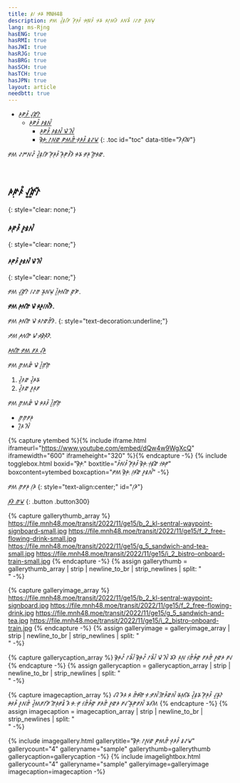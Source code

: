 ```yaml
---
title: ꤹꥈꤷ ꤳꥉꤸ MNH48
description: ꥆꥇꤵꥇ ꤶꥍꥑꤹꥈꤷꥆꥐ ꥆꥈꥐꤳꥈꤰ꥓ ꤳꥉꤲꥋꤰ꥓ ꤳꥉꤸ ꤴꥇꤱꥈꤵꤰꥐ ꤴꤾꤸ꥓ ꤷꥁꤼ ꤸꥍꤾꤿꥈ
lang: ms-Rjng
hasENG: true
hasRMI: true
hasJWI: true
hasRJG: true
hasBRG: true
hasSCH: true
hasTCH: true
hasJPN: true
layout: article
needbtt: true
---
```



- [ꤳꤺꥈꤰ꥓ ꤶꥍꤽꥍꥏꤱꥐ](#ꤳꤺꥈꤰ꥓-ꤶꥍꤽꥍꥏꤱꥐ)
  - [ꤳꤺꥈꤰ꥓ ꤰꥍꤹꥇꤾ꥓](#ꤳꤺꥈꤰ꥓-ꤰꥍꤹꥇꤾ꥓)
    - [ꤳꤺꥈꤰ꥓ ꤰꥍꤹꥇꤾ꥓ ꤿꥏ ꤾꥊꥐ](#ꤳꤺꥈꤰ꥓-ꤰꥍꤹꥇꤾ꥓-ꤿꥏ-ꤾꥊꥐ)
    - [ꤹꥋꥐꤳꥋꥒ ꤱꤾꥍꤽꥇ ꤺꥍꤵꥇꤼ꥓ ꤰꥋꤳꤰ꥓ ꤹꥁꤿ](#ꤹꥋꥐꤳꥋꥒ-ꤱꤾꥍꤽꥇ-ꤺꥍꤵꥇꤼ꥓-ꤰꥋꤳꤰ꥓-ꤹꥁꤿ)
{: .toc id="toc" data-title="ꤰꥐꤴꥈꤲꥐ"}


ꥆꥇꤵꥇ ꥁꤻꤾꥁ꥓ ꤶꥍꥑꤹꥈꤷꥆꥐ ꥆꥈꥐꤳꥈꤰ꥓ ꤳꥈꥐꤺꥈꤰ꥓ꤰꥐ ꤳꥉꤸ ꥆꥇꤳꥈ ꤼꥍꥐꤴꥇꤽꥇ.


&nbsp;


## ꤳꤺꥈꤰ꥓ ꤶꥍꤽꥍꥏꤱꥐ
{: style="clear: none;"}

### ꤳꤺꥈꤰ꥓ ꤰꥍꤹꥇꤾ꥓
{: style="clear: none;"}

#### ꤳꤺꥈꤰ꥓ ꤰꥍꤹꥇꤾ꥓ ꤿꥏ ꤾꥊꥐ
{: style="clear: none;"}

ꥆꥇꤵꥇ ꤶꥍꤽꥍꥏꤱꥐ ꤷꥁꤼ ꤸꥍꤾꤿꥈ ꤷꥍꥑꤳꥈꤾꥇꤼꥐ ꤽꥍꤺꥏ.


**ꥆꥇꤵꥇ ꤳꥈꤾꥇꤼꥐ ꤿꥏ ꤴꥇꤳꥍꤷꤾ꥓ꤰꥐ.**


ꥆꥇꤵꥇ ꤳꥈꤾꥇꤼꥐ ꤿꥏ ꤴꥇꤱꤽꥇꤼ꥓ꤰꥐ.
{: style="text-decoration:underline;"}


*ꥆꥇꤵꥇ ꤳꥈꤾꥇꤼꥐ ꤿꥏ ꤴꥇꤹꥋꥐꤴꥋꥏꤰꥐ.*


[ꤳꥈꤾꥇꤼꥐ ꥆꥇꤵꥇ ꥆꤴ ꤶꥌꤳꥐ](#)


ꥆꥇꤵꥇ ꤼꥍꤵꤽꥊ ꤿꥏ ꤷꥍꥑꤼꥈꤼꥈꥐ

1. ꤶꥍꥑꤰꤽ ꤶꥍꥑꤳꤸ
2. ꤶꥍꥑꤰꤽ ꤰꥍꤴꥈꥆ


ꥆꥇꤵꥇ ꤼꥍꤵꤽꥊ ꤿꥏ ꤳꥇꤴꤰ꥓ ꤷꥍꥑꤼꥈꤼꥈꥐ

- ꤼꥍꤼꥈꥆꤳꥈ
- ꤷꥍꥐꤴ ꤾꥊꥐ


{% capture ytembed %}{% include iframe.html iframeurl="https://www.youtube.com/embed/dQw4w9WgXcQ" iframewidth="600" iframeheight="320" %}{% endcapture -%}
{% include togglebox.html boxid="ꤹꥋꥐꤳꥋꥒ" boxtitle="ꤰ꥓ꤾꥇꤰ꥓ ꥆꥈꥐꤳꥈꤰ꥓ ꤹꥋꥐꤳꥋꥒ ꤷꥋꤹꥋꤽꥐ ꤷꥇꤴꥉꥆꥋ" boxcontent=ytembed boxcaption="ꥆꥇꤵꥇ ꤹꥋꥐꤳꥋꥒ ꤷꥈꤳꥇꤽꥐ ꤰꥍꤹꥇꤾ꥓" -%}


ꥆꥇꤵꥇ ꤼꥈꥆꤳꥈ ꤷꥈꤳꥏ
{: style="text-align:center;" id="ꤷꥈꤳꥏ"}

[ꤳꥍꤰꥐ ꤼꤿ](#ꤷꥈꤳꥏ)
{: .button .button300}


{% capture gallerythumb_array %}
https://file.mnh48.moe/transit/2022/11/ge15/b_2_kl-sentral-waypoint-signboard-small.jpg
https://file.mnh48.moe/transit/2022/11/ge15/f_2_free-flowing-drink-small.jpg
https://file.mnh48.moe/transit/2022/11/ge15/g_5_sandwich-and-tea-small.jpg
https://file.mnh48.moe/transit/2022/11/ge15/i_2_bistro-onboard-train-small.jpg
{% endcapture -%}
{% assign gallerythumb = gallerythumb_array | strip | newline_to_br | strip_newlines | split: "<br />" -%}

{% capture galleryimage_array %}
https://file.mnh48.moe/transit/2022/11/ge15/b_2_kl-sentral-waypoint-signboard.jpg
https://file.mnh48.moe/transit/2022/11/ge15/f_2_free-flowing-drink.jpg
https://file.mnh48.moe/transit/2022/11/ge15/g_5_sandwich-and-tea.jpg
https://file.mnh48.moe/transit/2022/11/ge15/i_2_bistro-onboard-train.jpg
{% endcapture -%}
{% assign galleryimage = galleryimage_array | strip | newline_to_br | strip_newlines | split: "<br />" -%}

{% capture gallerycaption_array %}
ꤹꥋꥐꤳꥋꥁ꥓ ꤱꤸ꥓ꤷꥑ
ꤹꥋꥐꤳꥋꥁ꥓ ꤱꤸ꥓ꤷꥑ ꤿꥏ ꤾꥊꥐ
ꤸꤰꥐ ꤴꥈꤾꥈ
ꤷꥇꤼ꥓ꤳ꥓ꤽꥋ ꥆꤳꤼ꥓ ꤰꥍꤽꥉꤳ ꥆꤶꥇ
{% endcapture -%}
{% assign gallerycaption = gallerycaption_array | strip | newline_to_br | strip_newlines | split: "<br />" -%}

{% capture imagecaption_array %}
ꤶꤶꥐ ꤳꥐꤴ ꤴꥇ ꤼ꥓ꤳꥉꤼꥉꥐ ꤰꥉ.ꥆꥉꤾ꥓.ꤼꥉꥐꤳ꥓ꤽꤾ꥓
ꤸꥇꤵꥈꤸꥐ ꤶꥍꥑꤹꥈꤸ ꥆꥈꥐꤳꥈꤰ꥓ ꤶꥍꤸꥍꤱꥏ ꤳꥇꤰꥉꤳ꥓ ꤰꥍꤾꤼ꥓ ꤶꥍꥑꤵꥇꥆꤱꥆꥐ
ꤼꥐꤴꥈꥆꥇꤹ꥓ ꤴꥐ ꤳꥉꥒ ꥆꥋ
ꤷꥇꤼ꥓ꤳ꥓ꤽꥋ ꥆꤳꤼ꥓ ꤰꥍꤽꥉꤳ ꥆꤶꥇ ꤸꥍꥐꤺꥈꥆꤾ꥓ ꤸꤰꤵꥐ
{% endcapture -%}
{% assign imagecaption = imagecaption_array | strip | newline_to_br | strip_newlines | split: "<br />" -%}

{% include imagegallery.html gallerytitle="ꤹꥋꥐꤳꥋꥒ ꤱꤾꥍꤽꥇ ꤺꥍꤵꥇꤼ꥓ ꤰꥋꤳꤰ꥓ ꤹꥁꤿ" gallerycount="4" galleryname="sample" gallerythumb=gallerythumb gallerycaption=gallerycaption -%}
{% include imagelightbox.html gallerycount="4" galleryname="sample" galleryimage=galleryimage imagecaption=imagecaption -%}


&nbsp;

